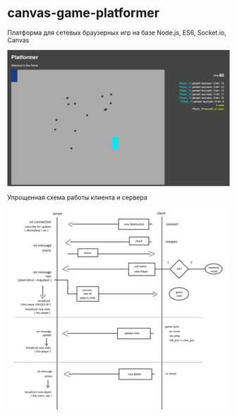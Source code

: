 # canvas-game-platformer

Платформа для сетевых браузерных игр на базе Node.js, ES6, Socket.io, Canvas

![preview](preview/preview.png)


Упрощенная схема работы клиента и сервера

![socket-algo](preview/socket_algo.png)